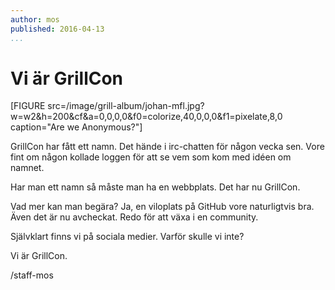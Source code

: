 ```yaml
---
author: mos
published: 2016-04-13
...
```

Vi är GrillCon
======================================

[FIGURE src=/image/grill-album/johan-mfl.jpg?w=w2&h=200&cf&a=0,0,0,0&f0=colorize,40,0,0,0&f1=pixelate,8,0 caption="Are we Anonymous?"]

GrillCon har fått ett namn. Det hände i irc-chatten för någon vecka sen. Vore fint om någon kollade loggen för att se vem som kom med idéen om namnet.

Har man ett namn så måste man ha en webbplats. Det har nu GrillCon.

<!--more-->


Vad mer kan man begära? Ja, en viloplats på GitHub vore naturligtvis bra. Även det är nu avcheckat. Redo för att växa i en community.

Självklart finns vi på sociala medier. Varför skulle vi inte?

Vi är GrillCon.

/staff-mos
